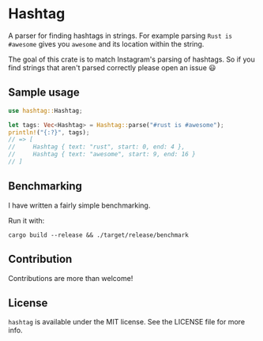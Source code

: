 # Hashtag

A parser for finding hashtags in strings. For example parsing `Rust is #awesome` gives you `awesome` and its location within the string.

The goal of this crate is to match Instagram's parsing of hashtags. So if you find strings that aren't parsed correctly please open an issue 😃

## Sample usage

```rust
use hashtag::Hashtag;

let tags: Vec<Hashtag> = Hashtag::parse("#rust is #awesome");
println!("{:?}", tags);
// => [
//     Hashtag { text: "rust", start: 0, end: 4 },
//     Hashtag { text: "awesome", start: 9, end: 16 }
// ]
```

## Benchmarking

I have written a fairly simple benchmarking.

Run it with:

    cargo build --release && ./target/release/benchmark

## Contribution

Contributions are more than welcome!

## License

`hashtag` is available under the MIT license. See the LICENSE file for more info.
